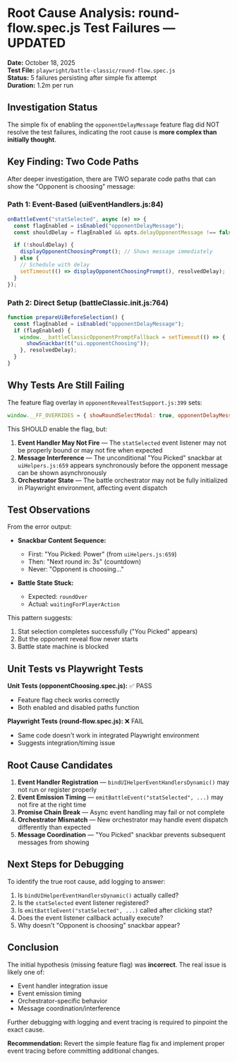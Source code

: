 # Root Cause Analysis: round-flow.spec.js Test Failures — UPDATED

**Date:** October 18, 2025  
**Test File:** `playwright/battle-classic/round-flow.spec.js`  
**Status:** 5 failures persisting after simple fix attempt  
**Duration:** 1.2m per run

## Investigation Status

The simple fix of enabling the `opponentDelayMessage` feature flag did NOT resolve the test failures, indicating the root cause is **more complex than initially thought**.

## Key Finding: Two Code Paths

After deeper investigation, there are TWO separate code paths that can show the "Opponent is choosing" message:

### Path 1: Event-Based (uiEventHandlers.js:84)

```javascript
onBattleEvent("statSelected", async (e) => {
  const flagEnabled = isEnabled("opponentDelayMessage");
  const shouldDelay = flagEnabled && opts.delayOpponentMessage !== false;

  if (!shouldDelay) {
    displayOpponentChoosingPrompt(); // Shows message immediately
  } else {
    // Schedule with delay
    setTimeout(() => displayOpponentChoosingPrompt(), resolvedDelay);
  }
});
```

### Path 2: Direct Setup (battleClassic.init.js:764)

```javascript
function prepareUiBeforeSelection() {
  const flagEnabled = isEnabled("opponentDelayMessage");
  if (flagEnabled) {
    window.__battleClassicOpponentPromptFallback = setTimeout(() => {
      showSnackbar(t("ui.opponentChoosing"));
    }, resolvedDelay);
  }
}
```

## Why Tests Are Still Failing

The feature flag overlay in `opponentRevealTestSupport.js:399` sets:

```javascript
window.__FF_OVERRIDES = { showRoundSelectModal: true, opponentDelayMessage: true };
```

This SHOULD enable the flag, but:

1. **Event Handler May Not Fire** — The `statSelected` event listener may not be properly bound or may not fire when expected
2. **Message Interference** — The unconditional "You Picked" snackbar at `uiHelpers.js:659` appears synchronously before the opponent message can be shown asynchronously
3. **Orchestrator State** — The battle orchestrator may not be fully initialized in Playwright environment, affecting event dispatch

## Test Observations

From the error output:

- **Snackbar Content Sequence:**
  - First: "You Picked: Power" (from `uiHelpers.js:659`)
  - Then: "Next round in: 3s" (countdown)
  - Never: "Opponent is choosing…"

- **Battle State Stuck:**
  - Expected: `roundOver`
  - Actual: `waitingForPlayerAction`

This pattern suggests:

1. Stat selection completes successfully ("You Picked" appears)
2. But the opponent reveal flow never starts
3. Battle state machine is blocked

## Unit Tests vs Playwright Tests

**Unit Tests (opponentChoosing.spec.js):** ✅ PASS

- Feature flag check works correctly
- Both enabled and disabled paths function

**Playwright Tests (round-flow.spec.js):** ❌ FAIL

- Same code doesn't work in integrated Playwright environment
- Suggests integration/timing issue

## Root Cause Candidates

1. **Event Handler Registration** — `bindUIHelperEventHandlersDynamic()` may not run or register properly
2. **Event Emission Timing** — `emitBattleEvent("statSelected", ...)` may not fire at the right time
3. **Promise Chain Break** — Async event handling may fail or not complete
4. **Orchestrator Mismatch** — New orchestrator may handle event dispatch differently than expected
5. **Message Coordination** — "You Picked" snackbar prevents subsequent messages from showing

## Next Steps for Debugging

To identify the true root cause, add logging to answer:

1. Is `bindUIHelperEventHandlersDynamic()` actually called?
2. Is the `statSelected` event listener registered?
3. Is `emitBattleEvent("statSelected", ...)` called after clicking stat?
4. Does the event listener callback actually execute?
5. Why doesn't "Opponent is choosing" snackbar appear?

## Conclusion

The initial hypothesis (missing feature flag) was **incorrect**. The real issue is likely one of:

- Event handler integration issue
- Event emission timing
- Orchestrator-specific behavior
- Message coordination/interference

Further debugging with logging and event tracing is required to pinpoint the exact cause.

**Recommendation:** Revert the simple feature flag fix and implement proper event tracing before committing additional changes.
